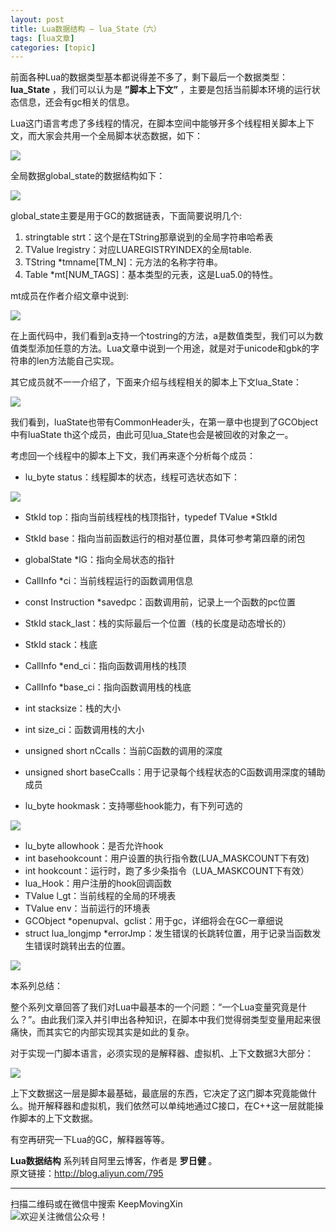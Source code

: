 ```yaml
---
layout: post
title: Lua数据结构 — lua_State（六） 
tags: [lua文章]
categories: [topic]
---
```

前面各种Lua的数据类型基本都说得差不多了，剩下最后一个数据类型： **lua_State** ，我们可以认为是 **”脚本上下文”**
，主要是包括当前脚本环境的运行状态信息，还会有gc相关的信息。

Lua这门语言考虑了多线程的情况，在脚本空间中能够开多个线程相关脚本上下文，而大家会共用一个全局脚本状态数据，如下：

![](https://keepmovingxin.github.io//images/luaState/lua-state-01.png)

全局数据global_state的数据结构如下：

![](https://keepmovingxin.github.io//images/luaState/lua-state-02.png)

global_state主要是用于GC的数据链表，下面简要说明几个:

  1. stringtable strt：这个是在TString那章说到的全局字符串哈希表
  2. TValue lregistry：对应LUAREGISTRYINDEX的全局table.
  3. TString *tmname[TM_N]：元方法的名称字符串。
  4. Table *mt[NUM_TAGS]：基本类型的元表，这是Lua5.0的特性。

mt成员在作者介绍文章中说到:

![](https://keepmovingxin.github.io//images/luaState/lua-state-03.png)

在上面代码中，我们看到a支持一个tostring的方法，a是数值类型，我们可以为数值类型添加任意的方法。Lua文章中说到一个用途，就是对于unicode和gbk的字符串的len方法能自己实现。

其它成员就不一一介绍了，下面来介绍与线程相关的脚本上下文lua_State：

![](https://keepmovingxin.github.io//images/luaState/lua-state-04.png)

我们看到，luaState也带有CommonHeader头，在第一章中也提到了GCObject中有luaState
th这个成员，由此可见lua_State也会是被回收的对象之一。

考虑回一个线程中的脚本上下文，我们再来逐个分析每个成员：

  * lu_byte status：线程脚本的状态，线程可选状态如下：

![](https://keepmovingxin.github.io//images/luaState/lua-state-05.png)

  * StkId top：指向当前线程栈的栈顶指针，typedef TValue *StkId
  * StkId base：指向当前函数运行的相对基位置，具体可参考第四章的闭包

  * globalState *lG：指向全局状态的指针

  * CallInfo *ci：当前线程运行的函数调用信息
  * const Instruction *savedpc：函数调用前，记录上一个函数的pc位置
  * StkId stack_last：栈的实际最后一个位置（栈的长度是动态增长的）
  * StkId stack：栈底
  * CallInfo *end_ci：指向函数调用栈的栈顶
  * CallInfo *base_ci：指向函数调用栈的栈底
  * int stacksize：栈的大小
  * int size_ci：函数调用栈的大小
  * unsigned short nCcalls：当前C函数的调用的深度
  * unsigned short baseCcalls：用于记录每个线程状态的C函数调用深度的辅助成员
  * lu_byte hookmask：支持哪些hook能力，有下列可选的

![](https://keepmovingxin.github.io//images/luaState/lua-state-06.png)

  * lu_byte allowhook：是否允许hook
  * int basehookcount：用户设置的执行指令数(LUA_MASKCOUNT下有效)
  * int hookcount：运行时，跑了多少条指令（LUA_MASKCOUNT下有效）
  * lua_Hook：用户注册的hook回调函数
  * TValue l_gt：当前线程的全局的环境表
  * TValue env：当前运行的环境表
  * GCObject *openupval、gclist：用于gc，详细将会在GC一章细说
  * struct lua_longjmp *errorJmp：发生错误的长跳转位置，用于记录当函数发生错误时跳转出去的位置。

![](https://keepmovingxin.github.io//images/luaState/lua-state-07.png)

本系列总结：

整个系列文章回答了我们对Lua中最基本的一个问题：“一个Lua变量究竟是什么？”。由此我们深入并引申出各种知识，在脚本中我们觉得弱类型变量用起来很痛快，而其实它的内部实现其实是如此的复杂。

对于实现一门脚本语言，必须实现的是解释器、虚拟机、上下文数据3大部分：

![](https://keepmovingxin.github.io//images/luaState/lua-state-08.png)

上下文数据这一层是脚本最基础，最底层的东西，它决定了这门脚本究竟能做什么。抛开解释器和虚拟机，我们依然可以单纯地通过C接口，在C++这一层就能操作脚本的上下文数据。

有空再研究一下Lua的GC，解释器等等。

**Lua数据结构** 系列转自阿里云博客，作者是 **罗日健** 。  
原文链接：<http://blog.aliyun.com/795>

* * *

扫描二维码或在微信中搜索 KeepMovingXin  
![欢迎关注微信公众号！](https://keepmovingxin.github.io//images/qrcode.jpg)